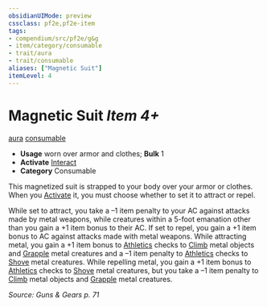 ```yaml
---
obsidianUIMode: preview
cssclass: pf2e,pf2e-item
tags:
- compendium/src/pf2e/g&g
- item/category/consumable
- trait/aura
- trait/consumable
aliases: ["Magnetic Suit"]
itemLevel: 4
---
```

# Magnetic Suit *Item 4+*  
[aura](../../../rules/traits/aura.md)  [consumable](../../../rules/traits/consumable.md)  

- **Usage** worn over armor and clothes; **Bulk** 1
- **Activate** [Interact](../../../rules/actions/interact.md)
- **Category** Consumable

This magnetized suit is strapped to your body over your armor or clothes. When you [Activate](../../../rules/actions/activate-an-item.md) it, you must choose whether to set it to attract or repel.

While set to attract, you take a –1 item penalty to your AC against attacks made by metal weapons, while creatures within a 5-foot emanation other than you gain a +1 item bonus to their AC. If set to repel, you gain a +1 item bonus to AC against attacks made with metal weapons. While attracting metal, you gain a +1 item bonus to [Athletics](../../skills.md#Athletics) checks to [Climb](../../../rules/actions/climb.md) metal objects and [Grapple](../../../rules/actions/grapple.md) metal creatures and a –1 item penalty to [Athletics](../../skills.md#Athletics) checks to [Shove](../../../rules/actions/shove.md) metal creatures. While repelling metal, you gain a +1 item bonus to [Athletics](../../skills.md#Athletics) checks to [Shove](../../../rules/actions/shove.md) metal creatures, but you take a –1 item penalty to [Climb](../../../rules/actions/climb.md) metal objects and [Grapple](../../../rules/actions/grapple.md) metal creatures.

*Source: Guns & Gears p. 71*